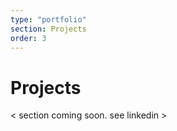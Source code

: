 ```yaml
---
type: "portfolio"
section: Projects
order: 3
---
```


# Projects

< section coming soon. see linkedin >
